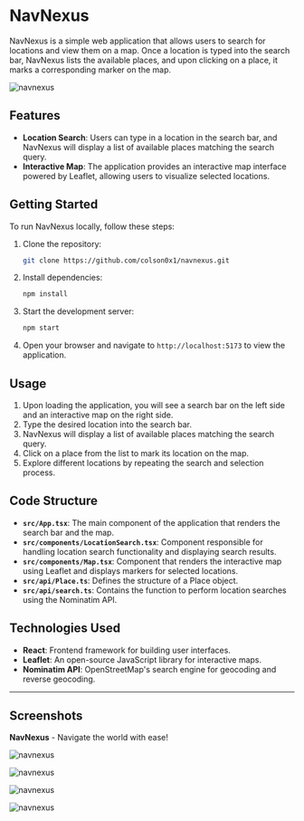 # NavNexus

NavNexus is a simple web application that allows users to search for locations and view them on a map. Once a location is typed into the search bar, NavNexus lists the available places, and upon clicking on a place, it marks a corresponding marker on the map.

![navnexus](https://i.imgur.com/Dbfjc0p.png)

## Features

- **Location Search**: Users can type in a location in the search bar, and NavNexus will display a list of available places matching the search query.
- **Interactive Map**: The application provides an interactive map interface powered by Leaflet, allowing users to visualize selected locations.

## Getting Started

To run NavNexus locally, follow these steps:

1. Clone the repository:

   ```bash
   git clone https://github.com/colson0x1/navnexus.git
   ```

2. Install dependencies:

   ```bash
   npm install
   ```

3. Start the development server:

   ```bash
   npm start
   ```

4. Open your browser and navigate to `http://localhost:5173` to view the application.

## Usage

1. Upon loading the application, you will see a search bar on the left side and an interactive map on the right side.
2. Type the desired location into the search bar.
3. NavNexus will display a list of available places matching the search query.
4. Click on a place from the list to mark its location on the map.
5. Explore different locations by repeating the search and selection process.

## Code Structure

- **`src/App.tsx`**: The main component of the application that renders the search bar and the map.
- **`src/components/LocationSearch.tsx`**: Component responsible for handling location search functionality and displaying search results.
- **`src/components/Map.tsx`**: Component that renders the interactive map using Leaflet and displays markers for selected locations.
- **`src/api/Place.ts`**: Defines the structure of a Place object.
- **`src/api/search.ts`**: Contains the function to perform location searches using the Nominatim API.

## Technologies Used

- **React**: Frontend framework for building user interfaces.
- **Leaflet**: An open-source JavaScript library for interactive maps.
- **Nominatim API**: OpenStreetMap's search engine for geocoding and reverse geocoding.

---

## Screenshots

**NavNexus** - Navigate the world with ease!

![navnexus](https://i.imgur.com/1R7ung1.png)

![navnexus](https://i.imgur.com/BludpnD.png)

![navnexus](https://i.imgur.com/j1QFhLp.png)

![navnexus](https://i.imgur.com/Dbfjc0p.png)
